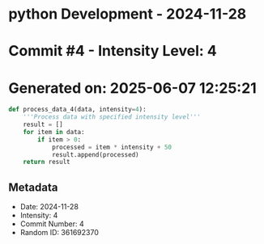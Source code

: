 ﻿# python Development - 2024-11-28
# Commit #4 - Intensity Level: 4
# Generated on: 2025-06-07 12:25:21
```python
def process_data_4(data, intensity=4):
    '''Process data with specified intensity level'''
    result = []
    for item in data:
        if item > 0:
            processed = item * intensity + 50
            result.append(processed)
    return result
```
## Metadata
- Date: 2024-11-28
- Intensity: 4
- Commit Number: 4
- Random ID: 361692370

